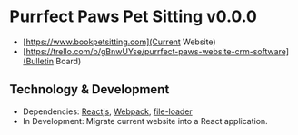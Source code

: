 # Purrfect Paws Pet Sitting v0.0.0
- [https://www.bookpetsitting.com](Current Website)
- [https://trello.com/b/gBnwUYse/purrfect-paws-website-crm-software](Bulletin Board)

## Technology & Development
- Dependencies: [Reactjs](https://reactjs.org/docs/getting-started.html#versioned-documentation), [Webpack](https://webpack.js.org/concepts/), [file-loader]()
- In Development: Migrate current website into a React application.
